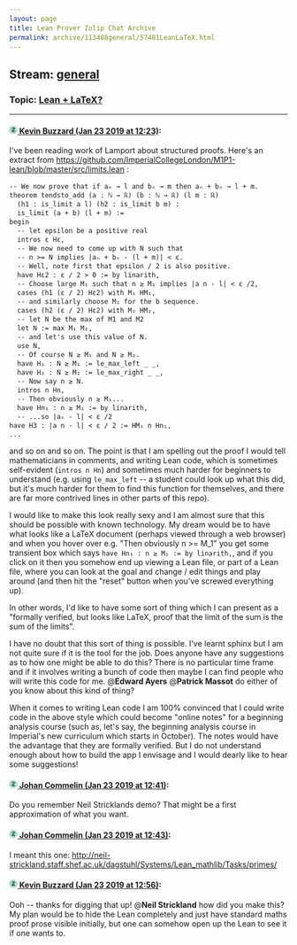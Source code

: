 ```yaml
---
layout: page
title: Lean Prover Zulip Chat Archive 
permalink: archive/113488general/57481LeanLaTeX.html
---
```


## Stream: [general](index.html)
### Topic: [Lean + LaTeX?](57481LeanLaTeX.html)

---

#### [![Click to go to Zulip](../../assets/img/zulip2.png) Kevin Buzzard (Jan 23 2019 at 12:23)](https://leanprover.zulipchat.com/#narrow/stream/113488-general/topic/Lean%20%2B%20LaTeX%3F/near/156681378):
I've been reading work of Lamport about structured proofs.  Here's an extract from https://github.com/ImperialCollegeLondon/M1P1-lean/blob/master/src/limits.lean :

```lean
-- We now prove that if aₙ → l and bₙ → m then aₙ + bₙ → l + m.
theorem tendsto_add (a : ℕ → ℝ) (b : ℕ → ℝ) (l m : ℝ)
  (h1 : is_limit a l) (h2 : is_limit b m) :
  is_limit (a + b) (l + m) :=
begin
  -- let epsilon be a positive real
  intros ε Hε,
  -- We now need to come up with N such that
  -- n >= N implies |aₙ + bₙ - (l + m)| < ε.
  -- Well, note first that epsilon / 2 is also positive.
  have Hε2 : ε / 2 > 0 := by linarith,
  -- Choose large M₁ such that n ≥ M₁ implies |a n - l| < ε /2,
  cases (h1 (ε / 2) Hε2) with M₁ HM₁,
  -- and similarly choose M₂ for the b sequence. 
  cases (h2 (ε / 2) Hε2) with M₂ HM₂,
  -- let N be the max of M1 and M2
  let N := max M₁ M₂,
  -- and let's use this value of N.
  use N,
  -- Of course N ≥ M₁ and N ≥ M₂.
  have H₁ : N ≥ M₁ := le_max_left _ _,
  have H₂ : N ≥ M₂ := le_max_right _ _,
  -- Now say n ≥ N.
  intros n Hn,
  -- Then obviously n ≥ M₁...
  have Hn₁ : n ≥ M₁ := by linarith,
  -- ...so |aₙ - l| < ε /2
have H3 : |a n - l| < ε / 2 := HM₁ n Hn₁,
...
```
and so on and so on. The point is that I am spelling out the proof I would tell mathematicians in comments, and writing Lean code, which is sometimes self-evident (`intros n Hn`) and sometimes much harder for beginners to understand (e.g. using `le_max_left` -- a student could look up what this did, but it's much harder for them to find this function for themselves, and there are far more contrived lines in other parts of this repo). 

I would like to make this look really sexy and I am almost sure that this should be possible with known technology. My dream would be to have what looks like a LaTeX document (perhaps viewed through a web browser) and when you hover over e.g. "Then obviously n >= M_1" you get some transient box which says `have Hn₁ : n ≥ M₁ := by linarith,`, and if you click on it then you somehow end up viewing a Lean file, or part of a Lean file, where you can look at the goal and change / edit things and play around (and then hit the "reset" button when you've screwed everything up).

In other words, I'd like to have some sort of thing which I can present as a "formally verified, but looks like LaTeX, proof that the limit of the sum is the sum of the limits". 

I have no doubt that this sort of thing is possible. I've learnt sphinx but I am not quite sure if it is the tool for the job. Does anyone have any suggestions as to how one might be able to do this? There is no particular time frame and if it involves writing a bunch of code then maybe I can find people who will write this code for me. @**Edward Ayers** @**Patrick Massot** do either of you know about this kind of thing? 

When it comes to writing Lean code I am 100% convinced that I could write code in the above style which could become "online notes" for a beginning analysis course (such as, let's say, the beginning analysis course in Imperial's new curriculum which starts in October). The notes would have the advantage that they are formally verified. But I do not understand enough about how to build the app I envisage and I would dearly like to hear some suggestions!

#### [![Click to go to Zulip](../../assets/img/zulip2.png) Johan Commelin (Jan 23 2019 at 12:41)](https://leanprover.zulipchat.com/#narrow/stream/113488-general/topic/Lean%20%2B%20LaTeX%3F/near/156682310):
Do you remember Neil Stricklands demo? That might be a first approximation of what you want.

#### [![Click to go to Zulip](../../assets/img/zulip2.png) Johan Commelin (Jan 23 2019 at 12:43)](https://leanprover.zulipchat.com/#narrow/stream/113488-general/topic/Lean%20%2B%20LaTeX%3F/near/156682399):
I meant this one: http://neil-strickland.staff.shef.ac.uk/dagstuhl/Systems/Lean_mathlib/Tasks/primes/

#### [![Click to go to Zulip](../../assets/img/zulip2.png) Kevin Buzzard (Jan 23 2019 at 12:56)](https://leanprover.zulipchat.com/#narrow/stream/113488-general/topic/Lean%20%2B%20LaTeX%3F/near/156683049):
Ooh -- thanks for digging that up! @**Neil Strickland** how did you make this? My plan would be to hide the Lean completely and just have standard maths proof prose visible initially, but one can somehow open up the Lean to see it if one wants to.

